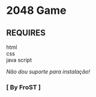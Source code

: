 # 2048 Game

## REQUIRES

html<br>css<br>java script

*Não dou suporte para instalação!*


### [ By FroST ]
